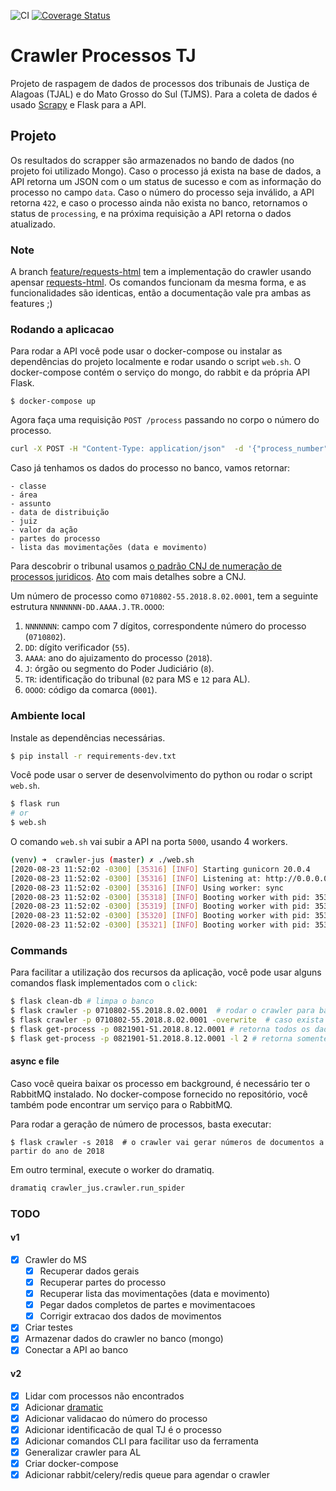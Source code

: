 ![CI](https://github.com/gabicavalcante/crawler-jus/workflows/CI/badge.svg)
[![Coverage Status](https://coveralls.io/repos/github/gabicavalcante/crawler-jus/badge.svg?branch=master)](https://coveralls.io/github/gabicavalcante/crawler-jus?branch=master)

# Crawler Processos TJ

Projeto de raspagem de dados de processos dos tribunais de Justiça de Alagoas (TJAL) e do Mato Grosso do Sul (TJMS).
Para a coleta de dados é usado [Scrapy](https://docs.scrapy.org/en/latest/) e Flask para a API. 

## Projeto

Os resultados do scrapper são armazenados no bando de dados (no projeto foi utilizado Mongo). Caso o processo já exista na base de dados, a API retorna um JSON com o um status de sucesso e com as informação do processo no campo `data`. Caso o número do processo seja inválido, a API retorna `422`, e caso o processo ainda não exista no banco, retornamos o status de `processing`, e na próxima requisição a API retorna o dados atualizado. 

### Note
A branch [feature/requests-html](https://github.com/gabicavalcante/crawler-jus/tree/feature/requests-html) tem a implementação do crawler usando apensar [requests-html](https://requests.readthedocs.io/projects/requests-html/en/latest/). Os comandos funcionam da mesma forma, e as funcionalidades são identicas, então a documentação vale pra ambas as features ;) 

### Rodando a aplicacao

Para rodar a API você pode usar o docker-compose ou instalar as dependências do projeto localmente e rodar usando o script `web.sh`. O docker-compose contém o serviço do mongo, do rabbit e da própria API Flask.

```
$ docker-compose up
```

Agora faça uma requisição `POST /process` passando no corpo o número do processo. 

```bash
curl -X POST -H "Content-Type: application/json"  -d '{"process_number":"0821901-51.2018.8.12.0001"}'  http://0.0.0.0:5000/process
```

Caso já tenhamos os dados do processo no banco, vamos retornar:

```
- classe
- área
- assunto
- data de distribuição
- juiz
- valor da ação
- partes do processo
- lista das movimentações (data e movimento)
```

Para descobrir o tribunal usamos [o padrão CNJ de numeração de processos juridicos](https://www.cnj.jus.br/programas-e-acoes/numeracao-unica/). [Ato](https://atos.cnj.jus.br/atos/detalhar/atos-normativos?documento=119) com mais detalhes sobre a CNJ.

Um número de processo como `0710802-55.2018.8.02.0001`, tem a seguinte estrutura `NNNNNNN-DD.AAAA.J.TR.OOOO`:

1.  `NNNNNNN`: campo com 7 dígitos, correspondente número do processo (`0710802`).
2.  `DD`: dígito verificador (`55`).
3.  `AAAA`: ano do ajuizamento do processo (`2018`).
4.  `J`: órgão ou segmento do Poder Judiciário (`8`).
5.  `TR`: identificação do tribunal (`02` para MS e `12` para AL).
6.  `OOOO`: código da comarca (`0001`).


### Ambiente local

Instale as dependências necessárias.

```bash
$ pip install -r requirements-dev.txt
```

Você pode usar o server de desenvolvimento do python ou rodar o script `web.sh`.

```bash
$ flask run
# or
$ web.sh
```

O comando `web.sh` vai subir a API na porta `5000`, usando 4 workers.

```bash
(venv) ➜  crawler-jus (master) ✗ ./web.sh
[2020-08-23 11:52:02 -0300] [35316] [INFO] Starting gunicorn 20.0.4
[2020-08-23 11:52:02 -0300] [35316] [INFO] Listening at: http://0.0.0.0:5000 (35316)
[2020-08-23 11:52:02 -0300] [35316] [INFO] Using worker: sync
[2020-08-23 11:52:02 -0300] [35318] [INFO] Booting worker with pid: 35318
[2020-08-23 11:52:02 -0300] [35319] [INFO] Booting worker with pid: 35319
[2020-08-23 11:52:02 -0300] [35320] [INFO] Booting worker with pid: 35320
[2020-08-23 11:52:02 -0300] [35321] [INFO] Booting worker with pid: 35321
```

### Commands

Para facilitar a utilização dos recursos da aplicação, você pode usar alguns comandos flask implementados com o `click`:

```bash
$ flask clean-db # limpa o banco 
$ flask crawler -p 0710802-55.2018.8.02.0001  # rodar o crawler para baixar os dados do process 0710802-55.2018.8.02.0001, caso já exista registro o crawler não irá executar
$ flask crawler -p 0710802-55.2018.8.02.0001 -overwrite  # caso exista registro no banco, o crawler vai sobrescrever
$ flask get-process -p 0821901-51.2018.8.12.0001 # retorna todos os dados encontrados no banco para o processo 0821901-51.2018.8.12.0001
$ flask get-process -p 0821901-51.2018.8.12.0001 -l 2 # retorna somente os dados para segunda instância, caso queira da primeira, basta mandar com argumento 1
```
 


#### async e file

Caso você queira baixar os processo em background, é necessário ter o RabbitMQ instalado. No docker-compose fornecido no repositório, você também pode encontrar um serviço para o RabbitMQ. 

Para rodar a geração de número de processos, basta executar:
```
$ flask crawler -s 2018  # o crawler vai gerar números de documentos a partir do ano de 2018
```

Em outro terminal, execute o worker do dramatiq.
```bash
dramatiq crawler_jus.crawler.run_spider
```


### TODO

#### v1

- [x] Crawler do MS
  - [x] Recuperar dados gerais
  - [x] Recuperar partes do processo
  - [x] Recuperar lista das movimentações (data e movimento)
  - [x] Pegar dados completos de partes e movimentacoes
  - [x] Corrigir extracao dos dados de movimentos
- [x] Criar testes
- [x] Armazenar dados do crawler no banco (mongo)
- [x] Conectar a API ao banco

#### v2

- [x] Lidar com processos não encontrados
- [x] Adicionar [dramatic](https://dramatiq.io/guide.html#actors)
- [x] Adicionar validacao do número do processo
- [x] Adicionar identificacão de qual TJ é o processo
- [x] Adicionar comandos CLI para facilitar uso da ferramenta
- [x] Generalizar crawler para AL
- [x] Criar docker-compose
- [x] Adicionar rabbit/celery/redis queue para agendar o crawler
